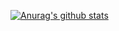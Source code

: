 [![Anurag's github stats](https://github-readme-stats.vercel.app/api?username=RYUSEULGI)](https://github.com/anuraghazra/github-readme-stats)
